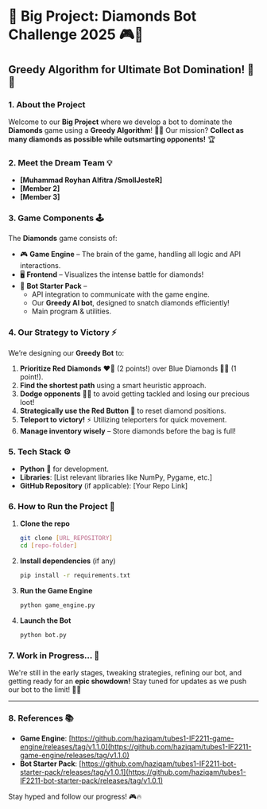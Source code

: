 # 🚀 Big Project: Diamonds Bot Challenge 2025 🎮💎

## Greedy Algorithm for Ultimate Bot Domination! 🤖🔥

### 1. About the Project
Welcome to our **Big Project** where we develop a bot to dominate the **Diamonds** game using a **Greedy Algorithm**! 💎💥 Our mission? **Collect as many diamonds as possible while outsmarting opponents!** 🏆

### 2. Meet the Dream Team 💡
- **[Muhammad Royhan Alfitra /SmollJesteR]**  
- **[Member 2]**  
- **[Member 3]**  

### 3. Game Components 🕹️
The **Diamonds** game consists of:
- 🎮 **Game Engine** – The brain of the game, handling all logic and API interactions.
- 🖥️ **Frontend** – Visualizes the intense battle for diamonds!
- 🤖 **Bot Starter Pack** –
  - API integration to communicate with the game engine.
  - Our **Greedy AI bot**, designed to snatch diamonds efficiently!
  - Main program & utilities.

### 4. Our Strategy to Victory ⚡
We’re designing our **Greedy Bot** to:
1. **Prioritize Red Diamonds** ❤️💎 (2 points!) over Blue Diamonds 💙💎 (1 point!).
2. **Find the shortest path** using a smart heuristic approach.
3. **Dodge opponents** 🏃‍♂️ to avoid getting tackled and losing our precious loot!
4. **Strategically use the Red Button** 🔴 to reset diamond positions.
5. **Teleport to victory!** ⚡ Utilizing teleporters for quick movement.
6. **Manage inventory wisely** – Store diamonds before the bag is full!

### 5. Tech Stack ⚙️
- **Python** 🐍 for development.
- **Libraries**: [List relevant libraries like NumPy, Pygame, etc.]
- **GitHub Repository** (if applicable): [Your Repo Link]

### 6. How to Run the Project 🚀
1. **Clone the repo**
   ```bash
   git clone [URL_REPOSITORY]
   cd [repo-folder]
   ```
2. **Install dependencies** (if any)
   ```bash
   pip install -r requirements.txt
   ```
3. **Run the Game Engine**
   ```bash
   python game_engine.py
   ```
4. **Launch the Bot**
   ```bash
   python bot.py
   ```

### 7. Work in Progress... 🔧
We're still in the early stages, tweaking strategies, refining our bot, and getting ready for an **epic showdown!** Stay tuned for updates as we push our bot to the limit! 🚀💡

---

### 8. References 📚
- **Game Engine**: [https://github.com/haziqam/tubes1-IF2211-game-engine/releases/tag/v1.1.0](https://github.com/haziqam/tubes1-IF2211-game-engine/releases/tag/v1.1.0)
- **Bot Starter Pack**: [https://github.com/haziqam/tubes1-IF2211-bot-starter-pack/releases/tag/v1.0.1](https://github.com/haziqam/tubes1-IF2211-bot-starter-pack/releases/tag/v1.0.1)

Stay hyped and follow our progress! 🎮🔥

